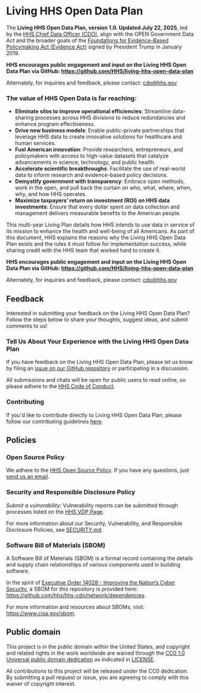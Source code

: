 # Living HHS Open Data Plan

The **Living HHS Open Data Plan, version 1.0. Updated July 22, 2025**, led by the [HHS Chief Data Officer (CDO)](https://cdo.hhs.gov/s/), align with the OPEN Government Data Act and the broader goals of the [Foundations for Evidence-Based Policymaking Act (Evidence Act)](https://aspe.hhs.gov/topics/data/evidence-act-0) signed by President Trump in January 2019. 

**HHS encourages public engagement and input on the Living HHS Open Data Plan via GitHub: <https://github.com/HHS/living-hhs-open-data-plan>**
 
Alternately, for inquiries and feedback, please contact: [cdo@hhs.gov](mailto:cdo@hhs.gov)

### The value of HHS Open Data is far reaching:

* **Eliminate silos to improve operational efficiencies**: Streamline data-sharing processes across HHS divisions to reduce redundancies and enhance program effectiveness.
* **Drive new business models**: Enable public-private partnerships that leverage HHS data to create innovative solutions for healthcare and human services.
* **Fuel American innovation**: Provide researchers, entrepreneurs, and policymakers with access to high-value datasets that catalyze advancements in science, technology, and public health.
* **Accelerate scientific breakthroughs**: Facilitate the use of real-world data to inform research and evidence-based policy decisions.
* **Demystify government with transparency**: Embrace open methods, work in the open, and pull back the curtain on who, what, where, when, why, and how HHS operates.
* **Maximize taxpayers’ return on investment (ROI) on HHS data investments**: Ensure that every dollar spent on data collection and management delivers measurable benefits to the American people.

This multi-year Living Plan details how HHS intends to use data in service of its mission to enhance the health and well-being of all Americans. As part of this document, HHS explains the reasons why the Living HHS Open Data Plan exists and the rules it must follow for implementation success, while sharing credit with the HHS team that worked hard to create it.

**HHS encourages public engagement and input on the Living HHS Open Data Plan via GitHub: <https://github.com/HHS/living-hhs-open-data-plan>**
 
Alternately, for inquiries and feedback, please contact: [cdo@hhs.gov](mailto:cdo@hhs.gov)

## Feedback

Interested in submitting your feedback on the Living HHS Open Data Plan? Follow the steps below to share your thoughts, suggest ideas, and submit comments to us!

### Tell Us About Your Experience with the Living HHS Open Data Plan

If you have feedback on the Living HHS Open Data Plan, please let us know by filing an [issue on our GitHub repository](https://hhs.github.io/lodp-form/) or participating in a discussion.  

All submissions and chats will be open for public users to read online, so please adhere to the [HHS Code of Conduct](CODE_OF_CONDUCT.md).

### Contributing

If you'd like to contribute directly to Living HHS Open Data Plan, please follow our contributing guidelines [here](CONTRIBUTING.md).

## Policies

### Open Source Policy

We adhere to the [HHS Open Source
Policy](https://www.hhs.gov/sites/default/files/hhs-open-gov-plan-v4-2016.pdf). If you have any
questions, just [send us an email](mailto:cdo@hhs.gov).

### Security and Responsible Disclosure Policy

_Submit a vulnerability:_ Vulnerability reports can be submitted through processes listed on the [HHS VDP Page](https://www.hhs.gov/vulnerability-disclosure-policy/index.html). 

For more information about our Security, Vulnerability, and Responsible Disclosure Policies, see [SECURITY.md](SECURITY.md).

### Software Bill of Materials (SBOM)

A Software Bill of Materials (SBOM) is a formal record containing the details and supply chain relationships of various components used in building software.

In the spirit of [Executive Order 14028 - Improving the Nation’s Cyber Security](https://www.gsa.gov/technology/it-contract-vehicles-and-purchasing-programs/information-technology-category/it-security/executive-order-14028), a SBOM for this repository is provided here: https://github.com/hhs/hhs-cdo/network/dependencies.

For more information and resources about SBOMs, visit: https://www.cisa.gov/sbom.

## Public domain

This project is in the public domain within the United States, and copyright and related rights in the work worldwide are waived through the [CC0 1.0 Universal public domain dedication](https://creativecommons.org/publicdomain/zero/1.0/) as indicated in [LICENSE](LICENSE).

All contributions to this project will be released under the CC0 dedication. By submitting a pull request or issue, you are agreeing to comply with this waiver of copyright interest.
